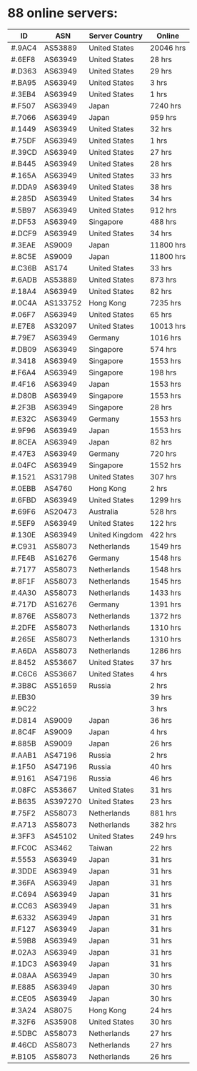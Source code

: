 # 88 online servers:

| ID | ASN | Server Country | Online |
| ------ | ------ | ------ | ------ |
| #.9AC4 | AS53889 | United States | 20046 hrs |
| #.6EF8 | AS63949 | United States | 28 hrs |
| #.D363 | AS63949 | United States | 29 hrs |
| #.BA95 | AS63949 | United States | 3 hrs |
| #.3EB4 | AS63949 | United States | 1 hrs |
| #.F507 | AS63949 | Japan | 7240 hrs |
| #.7066 | AS63949 | Japan | 959 hrs |
| #.1449 | AS63949 | United States | 32 hrs |
| #.75DF | AS63949 | United States | 1 hrs |
| #.39CD | AS63949 | United States | 27 hrs |
| #.B445 | AS63949 | United States | 28 hrs |
| #.165A | AS63949 | United States | 33 hrs |
| #.DDA9 | AS63949 | United States | 38 hrs |
| #.285D | AS63949 | United States | 34 hrs |
| #.5B97 | AS63949 | United States | 912 hrs |
| #.DF53 | AS63949 | Singapore | 488 hrs |
| #.DCF9 | AS63949 | United States | 34 hrs |
| #.3EAE | AS9009 | Japan | 11800 hrs |
| #.8C5E | AS9009 | Japan | 11800 hrs |
| #.C36B | AS174 | United States | 33 hrs |
| #.6ADB | AS53889 | United States | 873 hrs |
| #.18A4 | AS63949 | United States | 82 hrs |
| #.0C4A | AS133752 | Hong Kong | 7235 hrs |
| #.06F7 | AS63949 | United States | 65 hrs |
| #.E7E8 | AS32097 | United States | 10013 hrs |
| #.79E7 | AS63949 | Germany | 1016 hrs |
| #.DB09 | AS63949 | Singapore | 574 hrs |
| #.3418 | AS63949 | Singapore | 1553 hrs |
| #.F6A4 | AS63949 | Singapore | 198 hrs |
| #.4F16 | AS63949 | Japan | 1553 hrs |
| #.D80B | AS63949 | Singapore | 1553 hrs |
| #.2F3B | AS63949 | Singapore | 28 hrs |
| #.E32C | AS63949 | Germany | 1553 hrs |
| #.9F96 | AS63949 | Japan | 1553 hrs |
| #.8CEA | AS63949 | Japan | 82 hrs |
| #.47E3 | AS63949 | Germany | 720 hrs |
| #.04FC | AS63949 | Singapore | 1552 hrs |
| #.1521 | AS31798 | United States | 307 hrs |
| #.0EBB | AS4760 | Hong Kong | 2 hrs |
| #.6FBD | AS63949 | United States | 1299 hrs |
| #.69F6 | AS20473 | Australia | 528 hrs |
| #.5EF9 | AS63949 | United States | 122 hrs |
| #.130E | AS63949 | United Kingdom | 422 hrs |
| #.C931 | AS58073 | Netherlands | 1549 hrs |
| #.FE4B | AS16276 | Germany | 1548 hrs |
| #.7177 | AS58073 | Netherlands | 1548 hrs |
| #.8F1F | AS58073 | Netherlands | 1545 hrs |
| #.4A30 | AS58073 | Netherlands | 1433 hrs |
| #.717D | AS16276 | Germany | 1391 hrs |
| #.876E | AS58073 | Netherlands | 1372 hrs |
| #.2DFE | AS58073 | Netherlands | 1310 hrs |
| #.265E | AS58073 | Netherlands | 1310 hrs |
| #.A6DA | AS58073 | Netherlands | 1286 hrs |
| #.8452 | AS53667 | United States | 37 hrs |
| #.C6C6 | AS53667 | United States | 4 hrs |
| #.3B8C | AS51659 | Russia | 2 hrs |
| #.EB30 |  |  | 39 hrs |
| #.9C22 |  |  | 3 hrs |
| #.D814 | AS9009 | Japan | 36 hrs |
| #.8C4F | AS9009 | Japan | 4 hrs |
| #.885B | AS9009 | Japan | 26 hrs |
| #.AAB1 | AS47196 | Russia | 2 hrs |
| #.1F50 | AS47196 | Russia | 40 hrs |
| #.9161 | AS47196 | Russia | 46 hrs |
| #.08FC | AS53667 | United States | 31 hrs |
| #.B635 | AS397270 | United States | 23 hrs |
| #.75F2 | AS58073 | Netherlands | 881 hrs |
| #.A713 | AS58073 | Netherlands | 382 hrs |
| #.3FF3 | AS45102 | United States | 249 hrs |
| #.FC0C | AS3462 | Taiwan | 22 hrs |
| #.5553 | AS63949 | Japan | 31 hrs |
| #.3DDE | AS63949 | Japan | 31 hrs |
| #.36FA | AS63949 | Japan | 31 hrs |
| #.C694 | AS63949 | Japan | 31 hrs |
| #.CC63 | AS63949 | Japan | 31 hrs |
| #.6332 | AS63949 | Japan | 31 hrs |
| #.F127 | AS63949 | Japan | 31 hrs |
| #.59B8 | AS63949 | Japan | 31 hrs |
| #.02A3 | AS63949 | Japan | 31 hrs |
| #.1DC3 | AS63949 | Japan | 31 hrs |
| #.08AA | AS63949 | Japan | 30 hrs |
| #.E885 | AS63949 | Japan | 30 hrs |
| #.CE05 | AS63949 | Japan | 30 hrs |
| #.3A24 | AS8075 | Hong Kong | 24 hrs |
| #.32F6 | AS35908 | United States | 30 hrs |
| #.5DBC | AS58073 | Netherlands | 27 hrs |
| #.46CD | AS58073 | Netherlands | 27 hrs |
| #.B105 | AS58073 | Netherlands | 26 hrs |

